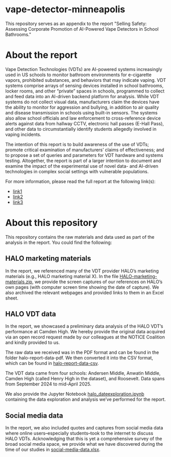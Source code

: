 # vape-detector-minneapolis
This repository serves as an appendix to the report "Selling Safety: Assessing Corporate Promotion of AI-Powered Vape Detectors in School Bathrooms."

# About the report
Vape Detection Technologies (VDTs) are AI-powered systems increasingly used in US schools to monitor bathroom environments for e-cigarette vapors, prohibited substances, and behaviors that may indicate vaping. VDT systems comprise arrays of sensing devices installed in school bathrooms, locker rooms, and other “private” spaces in schools, programmed to collect and feed data into an AI-driven backend platform for analysis. While VDT systems do not collect visual data, manufacturers claim the devices have the ability to monitor for aggression and bullying, in addition to air quality and disease transmission in schools using built-in sensors. The systems also allow school officials and law enforcement to cross-reference device alerts against data from hallway CCTV, electronic hall passes (E-Hall Pass), and other data to circumstantially identify students allegedly involved in vaping incidents. 

The intention of this report is to build awareness of the use of VDTs; promote critical examination of manufacturers’ claims of effectiveness; and to propose a set of queries and parameters for VDT hardware and systems testing. Altogether, the report is part of a larger intention to document and examine the impact of the experimental use of novel data- and AI-driven technologies in complex social settings with vulnerable populations.

For more information, please read the full report at the following link(s):
- [link1]()
- [link2]()
- [link3]()

# About this repository
This repository contains the raw materials and data used as part of the analysis in the report. You could find the following:

## HALO marketing materials
In the report, we referenced many of the VDT provider HALO’s marketing materials (e.g., HALO marketing material X). In the file [HALO-marketing-materials.zip](HALO-marketing-materials.zip), we provide the screen captures of our references on HALO’s own pages (with computer screen time showing the date of capture). We also archived the relevant webpages and provided links to them in an Excel sheet.

## HALO VDT data
In the report, we showcased a preliminary data analysis of the HALO VDT’s performance at Camden High. We hereby provide the original data acquired via an open record request made by our colleagues at the NOTICE Coalition and kindly provided to us. 

The raw data we received was in the PDF format and can be found in the folder halo-report-data-pdf. We then converted it into the CSV format, which can be found in [halo-report-data-csv](halo-report-data-csv). 

The VDT data came from four schools: Andersen Middle, Anwatin Middle, Camden High (called Henry High in the dataset), and Roosevelt. Data spans from September 2024 to mid-April 2025. 

We also provide the Jupyter Notebook [halo_dateexploration.ipynb](haloreport_dataexploration.ipynb) containing the data exploration and analysis we’ve performed for the report.

## Social media data
In the report, we also included quotes and captures from social media data where online users–especially students–took to the internet to discuss HALO VDTs. Acknowledging that this is yet a comprehensive survey of the broad social media space, we provide what we have discovered during the time of our studies in [social-media-data.xlsx](social-media-data.xlsx). 

